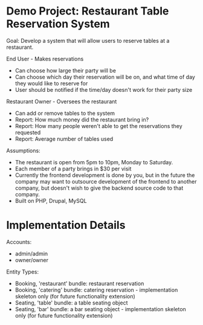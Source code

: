 Demo Project: Restaurant Table Reservation System
=====
Goal:
  Develop a system that will allow users to reserve tables at a restaurant.

End User - Makes reservations
- Can choose how large their party will be
- Can choose which day their reservation will be on, and what time of day they would like to reserve for
- User should be notified if the time/day doesn't work for their party size

Restaurant Owner - Oversees the restaurant
- Can add or remove tables to the system
- Report: How much money did the restaurant bring in?
- Report: How many people weren't able to get the reservations they requested
- Report: Average number of tables used

Assumptions:
- The restaurant is open from 5pm to 10pm, Monday to Saturday. 
- Each member of a party brings in $30 per visit
- Currently the frontend development is done by you, but in the future the company may want to outsource development of the frontend to another company, but doesn't wish to give the backend source code to that company.
- Built on PHP, Drupal, MySQL

Implementation Details
=====
Accounts:
- admin/admin
- owner/owner

Entity Types:
- Booking, 'restaurant' bundle: restaurant reservation
- Booking, 'catering' bundle: catering reservation - implementation skeleton only (for future functionality extension)
- Seating, 'table' bundle: a table seating object
- Seating, 'bar' bundle: a bar seating object - implementation skeleton only (for future functionality extension)